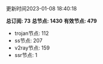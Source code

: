 更新时间2023-01-08 18:40:18

**总订阅: 73**
**总节点: 1430**
**有效节点: 479**
- trojan节点: 112
- ss节点: 207
- v2ray节点: 159
- ssr节点: 1
